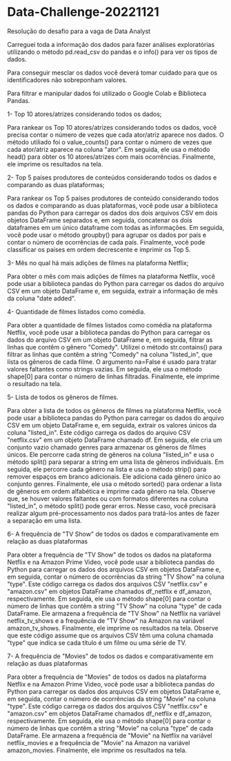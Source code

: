 # Data-Challenge-20221121
Resolução do desafio para a vaga de Data Analyst 

Carreguei toda a informação dos dados para fazer análises exploratórias utilizando o método pd.read_csv do pandas e o info() para ver os tipos de dados. 

Para conseguir mesclar os dados você deverá tomar cuidado para que os identificadores não sobreponham valores.

Para filtrar e manipular dados foi utilizado o Google Colab e Biblioteca Pandas.

1- Top 10 atores/atrizes considerando todos os dados;

Para rankear os Top 10 atores/atrizes considerando todos os dados, você precisa contar o número de vezes que cada ator/atriz aparece nos dados. O método utiliado foi o value_counts() para contar o número de vezes que cada ator/atriz aparece na coluna "ator". Em seguida, ele usa o método head() para obter os 10 atores/atrizes com mais ocorrências. Finalmente, ele imprime os resultados na tela.


2- Top 5 países produtores de conteúdos considerando todos os dados e comparando as duas plataformas;

Para rankear os Top 5 países produtores de conteúdo considerando todos os dados e comparando as duas plataformas, você pode usar a biblioteca pandas do Python para carregar os dados dos dois arquivos CSV em dois objetos DataFrame separados e, em seguida, concatenar os dois dataframes em um único dataframe com todas as informações. Em seguida, você pode usar o método groupby() para agrupar os dados por país e contar o número de ocorrências de cada país. Finalmente, você pode classificar os países em ordem decrescente e imprimir os Top 5.

3- Mês no qual há mais adições de filmes na plataforma Netflix;

Para obter o mês com mais adições de filmes na plataforma Netflix, você pode usar a biblioteca pandas do Python para carregar os dados do arquivo CSV em um objeto DataFrame e, em seguida, extrair a informação de mês da coluna "date added".

4- Quantidade de filmes listados como comédia.

Para obter a quantidade de filmes listados como comédia na plataforma Netflix, você pode usar a biblioteca pandas do Python para carregar os dados do arquivo CSV em um objeto DataFrame e, em seguida, filtrar as linhas que contêm o gênero "Comedy". Utilizei o método str.contains() para filtrar as linhas que contêm a string "Comedy" na coluna "listed_in", que lista os gêneros de cada filme. O argumento na=False é usado para tratar valores faltantes como strings vazias. Em seguida, ele usa o método shape[0] para contar o número de linhas filtradas. Finalmente, ele imprime o resultado na tela.

5- Lista de todos os gêneros de filmes.

Para obter a lista de todos os gêneros de filmes na plataforma Netflix, você pode usar a biblioteca pandas do Python para carregar os dados do arquivo CSV em um objeto DataFrame e, em seguida, extrair os valores únicos da coluna "listed_in". Este código carrega os dados do arquivo CSV "netflix.csv" em um objeto DataFrame chamado df. Em seguida, ele cria um conjunto vazio chamado genres para armazenar os gêneros de filmes únicos. Ele percorre cada string de gêneros na coluna "listed_in" e usa o método split() para separar a string em uma lista de gêneros individuais. Em seguida, ele percorre cada gênero na lista e usa o método strip() para remover espaços em branco adicionais. Ele adiciona cada gênero único ao conjunto genres. Finalmente, ele usa o método sorted() para ordenar a lista de gêneros em ordem alfabética e imprime cada gênero na tela. Observe que, se houver valores faltantes ou com formatos diferentes na coluna "listed_in", o método split() pode gerar erros. Nesse caso, você precisará realizar algum pré-processamento nos dados para tratá-los antes de fazer a separação em uma lista.

6- A frequência de "TV Show" de todos os dados e comparativamente em relação as duas plataformas

Para obter a frequência de "TV Show" de todos os dados na plataforma Netflix e na Amazon Prime Video, você pode usar a biblioteca pandas do Python para carregar os dados dos arquivos CSV em objetos DataFrame e, em seguida, contar o número de ocorrências da string "TV Show" na coluna "type". Este código carrega os dados dos arquivos CSV "netflix.csv" e "amazon.csv" em objetos DataFrame chamados df_netflix e df_amazon, respectivamente. Em seguida, ele usa o método shape[0] para contar o número de linhas que contêm a string "TV Show" na coluna "type" de cada DataFrame. Ele armazena a frequência de "TV Show" na Netflix na variável netflix_tv_shows e a frequência de "TV Show" na Amazon na variável amazon_tv_shows. Finalmente, ele imprime os resultados na tela.
Observe que este código assume que os arquivos CSV têm uma coluna chamada "type" que indica se cada título é um filme ou uma série de TV.

7- A frequência de "Movies" de todos os dados e comparativamente em relação as duas plataformas

Para obter a frequência de "Movies" de todos os dados na plataforma Netflix e na Amazon Prime Video, você pode usar a biblioteca pandas do Python para carregar os dados dos arquivos CSV em objetos DataFrame e, em seguida, contar o número de ocorrências da string "Movie" na coluna "type". Este código carrega os dados dos arquivos CSV "netflix.csv" e "amazon.csv" em objetos DataFrame chamados df_netflix e df_amazon, respectivamente. Em seguida, ele usa o método shape[0] para contar o número de linhas que contêm a string "Movie" na coluna "type" de cada DataFrame. Ele armazena a frequência de "Movie" na Netflix na variável netflix_movies e a frequência de "Movie" na Amazon na variável amazon_movies. Finalmente, ele imprime os resultados na tela.
